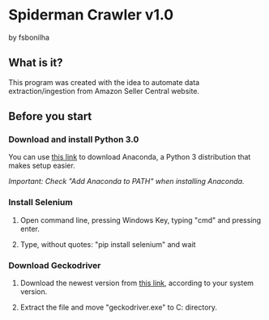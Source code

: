 # Spiderman Crawler v1.0
by fsbonilha

## What is it?

This program was created with the idea to automate data extraction/ingestion from Amazon Seller Central website.

## Before you start

### Download and install Python 3.0

You can use [this link](https://www.anaconda.com/products/distribution) to download Anaconda, a Python 3 distribution that makes setup easier.

*Important: Check "Add Anaconda to PATH" when installing Anaconda.*

### Install Selenium

1. Open command line, pressing Windows Key, typing "cmd" and pressing enter.

2. Type, without quotes: "pip install selenium" and wait

### Download Geckodriver

1. Download the newest version from [this link](https://github.com/mozilla/geckodriver/releases), according to your system version.

2. Extract the file and move "geckodriver.exe" to C: directory.